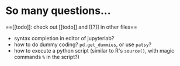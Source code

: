 # So many questions...



==[[todo]]: check out [[todo]] and [[?]] in other files==



* syntax completion in editor of jupyterlab?
* how to do dummy coding? `pd.get_dummies`, or use `patsy`?
* how to execute a python script (similar to R's `source()`, with magic commands `%` in the script?)



